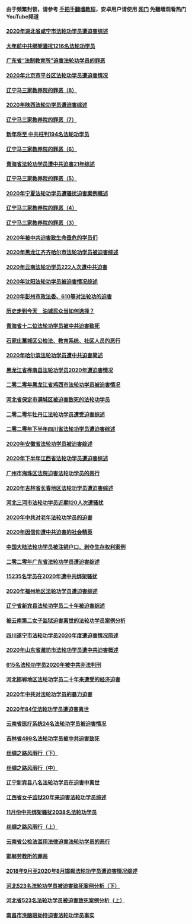 #### 由于频繁封锁，请参考 [手把手翻墙教程](https://github.com/gfw-breaker/guides/wiki/)，安卓用户请使用 [网门](https://github.com/gfw-breaker/nogfw/blob/master/dl.md?t=02072100) 免翻墙观看热门YouTube频道 

#### [2020年湖北省咸宁市法轮功学员遭迫害综述](../pages/328/419597.md?t=02072100) 

#### [大年前中共绑架骚扰1216名法轮功学员](../pages/328/419588.md?t=02072100) 

#### [广东省“法制教育所”迫害法轮功学员的罪恶](../pages/328/419593.md?t=02072100) 

#### [2020年北京市平谷区法轮功学员遭迫害情况](../pages/328/419595.md?t=02072100) 

#### [辽宁马三家教养院的罪恶（8）](../pages/328/419145.md?t=02072100) 

#### [2020年陕西法轮功学员遭迫害综述](../pages/328/419510.md?t=02072100) 

#### [辽宁马三家教养院的罪恶（7）](../pages/328/419144.md?t=02072100) 

#### [新年将至 中共枉判194名法轮功学员](../pages/328/419464.md?t=02072100) 

#### [辽宁马三家教养院的罪恶（6）](../pages/328/419143.md?t=02072100) 

#### [青海省法轮功学员遭中共迫害21年综述](../pages/328/419410.md?t=02072100) 

#### [辽宁马三家教养院的罪恶（5）](../pages/328/419142.md?t=02072100) 

#### [2020年宁夏法轮功学员遭骚扰迫害案例概述](../pages/328/419333.md?t=02072100) 

#### [辽宁马三家教养院的罪恶（4）](../pages/328/419141.md?t=02072100) 

#### [辽宁马三家教养院的罪恶（3）](../pages/328/419140.md?t=02072100) 

#### [2020年被中共迫害致生命垂危的学员们](../pages/328/419132.md?t=02072100) 

#### [2020年黑龙江齐齐哈尔市法轮功学员被迫害综述](../pages/328/419175.md?t=02072100) 

#### [2020年云南法轮功学员222人次遭中共迫害](../pages/328/419130.md?t=02072100) 

#### [2020年沈阳法轮功学员被迫害情况综述](../pages/328/419088.md?t=02072100) 

#### [2020年彭州市政法委、610等对法轮功的迫害](../pages/328/419092.md?t=02072100) 

#### [历史走到今天　油城民众当如何选择？](../pages/328/419084.md?t=02072100) 

#### [青海省十二位法轮功学员被中共迫害致死](../pages/328/419002.md?t=02072100) 

#### [石家庄藁城区公检法、教育系统、社区人员的恶行](../pages/328/419000.md?t=02072100) 

#### [2020年哈尔滨法轮功学员遭中共迫害简述](../pages/328/418966.md?t=02072100) 

#### [黑龙江省桦南县法轮功学员2020年遭迫害情况](../pages/328/418993.md?t=02072100) 

#### [二零二零年黑龙江省鸡西市法轮功学员被迫害情况](../pages/328/418957.md?t=02072100) 

#### [河北省保定市满城区被迫害致死的法轮功学员](../pages/328/418806.md?t=02072100) 

#### [二零二零年牡丹江法轮功学员遭受迫害综述](../pages/328/418822.md?t=02072100) 

#### [二零二零年下半年四川省法轮功学员遭迫害综述](../pages/328/418762.md?t=02072100) 

#### [2020年安徽省法轮功学员被迫害综述](../pages/328/418751.md?t=02072100) 

#### [2020年下半年江西省法轮功学员遭迫害综述](../pages/328/418732.md?t=02072100) 

#### [广州市海珠区法院迫害法轮功学员的恶行](../pages/328/418722.md?t=02072100) 

#### [2020年吉林省长春地区法轮功学员遭迫害综述](../pages/328/418422.md?t=02072100) 

#### [河北三河市法轮功学员近期120人次遭骚扰](../pages/328/418620.md?t=02072100) 

#### [2020年中共对老年法轮功学员的迫害](../pages/328/418627.md?t=02072100) 

#### [2020年因信仰遭中共迫害的社会精英](../pages/328/418601.md?t=02072100) 

#### [中国大陆法轮功学员被注销户口、剥夺生存权利案例](../pages/328/418575.md?t=02072100) 

#### [二零二零年广东省法轮功学员遭迫害综述](../pages/328/418452.md?t=02072100) 

#### [15235名学员在2020年遭中共绑架骚扰](../pages/328/418447.md?t=02072100) 

#### [2020年福州地区法轮功学员遭迫害综述](../pages/328/418352.md?t=02072100) 

#### [辽宁省新宾县法轮功学员二十年被迫害综述](../pages/328/418318.md?t=02072100) 

#### [被云南第二女子监狱迫害离世的法轮功学员案例分析](../pages/328/417986.md?t=02072100) 

#### [四川遂宁市法轮功学员2020年度遭迫害情况简述](../pages/328/418083.md?t=02072100) 

#### [2020年山东省潍坊市法轮功学员遭中共迫害概述](../pages/328/418128.md?t=02072100) 

#### [615名法轮功学员2020年被中共非法判刑](../pages/328/418123.md?t=02072100) 

#### [河北邯郸地区法轮功学员二十年来遭受的经济迫害](../pages/328/417554.md?t=02072100) 

#### [2020年中共对法轮功学员的暴力迫害](../pages/328/416854.md?t=02072100) 

#### [2020年84位法轮功学员遭迫害离世](../pages/328/416947.md?t=02072100) 

#### [云南省医疗系统24名法轮功学员被迫害情况](../pages/328/416978.md?t=02072100) 

#### [吉林省499名法轮功学员被中共迫害致死](../pages/328/416519.md?t=02072100) 

#### [丝绸之路风雨行（下）](../pages/328/416166.md?t=02072100) 

#### [丝绸之路风雨行（中）](../pages/328/416165.md?t=02072100) 

#### [辽宁新宾县八名法轮功学员在迫害中离世](../pages/328/416383.md?t=02072100) 

#### [江西省女子监狱20年来迫害法轮功学员综述](../pages/328/416327.md?t=02072100) 

#### [11月份中共绑架骚扰2038名法轮功学员](../pages/328/416210.md?t=02072100) 

#### [丝绸之路风雨行（上）](../pages/328/416167.md?t=02072100) 

#### [云南省公检法滥用法律迫害法轮功学员的恶行](../pages/328/416012.md?t=02072100) 

#### [邯郸劳教所的罪恶](../pages/328/415894.md?t=02072100) 

#### [2018年9月至2020年8月邯郸法轮功学员遭迫害情况综述](../pages/328/415563.md?t=02072100) 

#### [河北523名法轮功学员被迫害致死案例分析（下）](../pages/328/414942.md?t=02072100) 

#### [河北省523名法轮功学员被迫害致死案例分析（上）](../pages/328/414941.md?t=02072100) 

#### [南昌市洗脑班劫持迫害法轮功学员事实](../pages/328/415048.md?t=02072100) 

